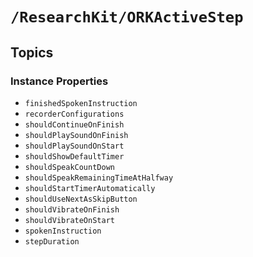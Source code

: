 # ``/ResearchKit/ORKActiveStep``

<!-- The content below this line is auto-generated and is redundant. You should either incorporate it into your content above this line or delete it. -->

## Topics

### Instance Properties

- ``finishedSpokenInstruction``
- ``recorderConfigurations``
- ``shouldContinueOnFinish``
- ``shouldPlaySoundOnFinish``
- ``shouldPlaySoundOnStart``
- ``shouldShowDefaultTimer``
- ``shouldSpeakCountDown``
- ``shouldSpeakRemainingTimeAtHalfway``
- ``shouldStartTimerAutomatically``
- ``shouldUseNextAsSkipButton``
- ``shouldVibrateOnFinish``
- ``shouldVibrateOnStart``
- ``spokenInstruction``
- ``stepDuration``